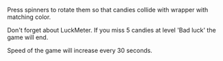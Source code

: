 Press spinners to rotate them so that candies collide with wrapper with matching color.

Don't forget about LuckMeter. If you miss 5 candies at level 'Bad luck' the game will end.

Speed of the game will increase every 30 seconds.